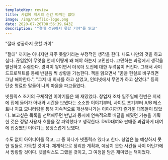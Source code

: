 ```yaml
---
templateKey: review
title: 사업에 계시의 순간 따위는 없다
image: /img/netflix-logo.png
date: 2020-07-26T08:56:39.643Z
description: '"절대 성공하지 못할 거야"를 읽고'
---
```

"절대 성공하지 못할 거야"

"절대" 까지는 아니지만 자주 못할거라는 부정적인 생각을 한다. 나도 나만의 것을 하고 싶다. 끊임없이 무엇을 언제 어떻게 왜 해야 하는지 고민한다. 고민하는 과정에서 생각을 발산하고 수렴한다. 경력이 쌓이면서 더욱더 도전에 대한 두려움이 커진다. 그래서 사이드프로젝트를 통해 반걸음 씩 상황을 가늠한다. 책을 읽으면서 "꿈을 현실로 바꾸려면 그냥 해야한다.", "그저 내 회사를 하고 싶었고, 인터넷에서 무언가 하고 싶었다." 등의 단순 명료한 말들이 나의 마음을 파고들었다.

넷플릭스 초기의 구체적인 이야기들은 꽤 재밌었다. 창업자 조차 일주일에 한번은 저녁에 집에 들어가 아내와 시간을 보냈다는 소소한 이야기부터, 사이트 초기부터 A/B 테스트나 지표 모니터링을 통해 지속적으로 개선해나가는 이야기까지 즐거운 대목들이 많았다. 보고싶은 목록을 선택해두면 반납과 동시에 연속적으로 배달을 해줬던 기능을 기획한 것은 정말 사용자 흐름을 잘 파악했다고 생각한다. DVD대여와 판매중 과감하게 대여에 집중했던 이야기는 용맹스럽게 보였다. \
\
수도 없이 아이디어를 적고, 그 중 하나가 넷플릭스 였다고 한다. 창업은 늘 예상하지 못한 일들로 가득할 것이다. 체계적으로 정리한 계획과, 예상치 못한 사건들 사이 어딘가에서 방황할 것이다.  넷플릭스도 그랬을 것이고, 그 여정을 담은 재미있는 책이었다.